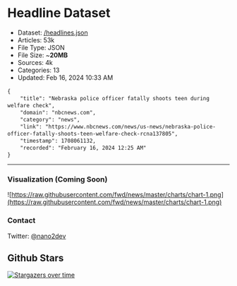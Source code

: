 # Headline Dataset

- Dataset: [/headlines.json](https://raw.githubusercontent.com/fwd/news/master/headlines.json) 
- Articles: 53k
- File Type: JSON
- File Size: ~**20MB**
- Sources: 4k
- Categories: 13
- Updated: Feb 16, 2024 10:33 AM

```
{
    "title": "Nebraska police officer fatally shoots teen during welfare check",
    "domain": "nbcnews.com",
    "category": "news",
    "link": "https://www.nbcnews.com/news/us-news/nebraska-police-officer-fatally-shoots-teen-welfare-check-rcna137805",
    "timestamp": 1708061132,
    "recorded": "February 16, 2024 12:25 AM"
}
```

---

### Visualization (Coming Soon)

![https://raw.githubusercontent.com/fwd/news/master/charts/chart-1.png](https://raw.githubusercontent.com/fwd/news/master/charts/chart-1.png)

### Contact 

Twitter: [@nano2dev](https://twitter.com/nano2dev)

## Github Stars

[![Stargazers over time](https://starchart.cc/fwd/news.svg)](https://starchart.cc/fwd/news)
